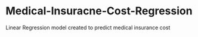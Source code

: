 # Medical-Insuracne-Cost-Regression
Linear Regression model created to predict medical insurance cost
